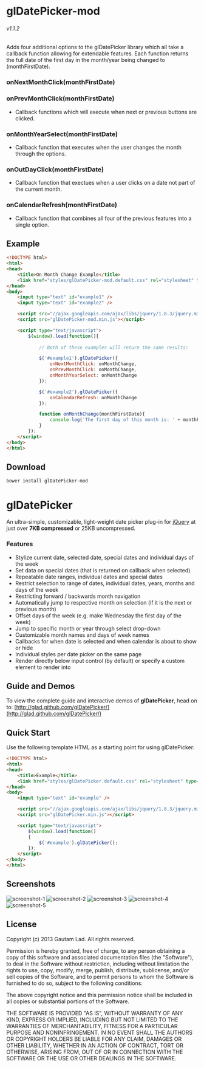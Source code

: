 glDatePicker-mod
============
###### v1.1.2
Adds four additional options to the glDatePicker library which all take a callback function allowing for extendable features.  Each function returns the full date of the first day in the month/year being changed to (monthFirstDate).

### onNextMonthClick(monthFirstDate)
### onPrevMonthClick(monthFirstDate)

- Callback functions which will execute when next or previous buttons are clicked.

### onMonthYearSelect(monthFirstDate)

- Callback function that executes when the user changes the month through the options.

### onOutDayClick(monthFirstDate)

- Callback function that exectues when a user clicks on a date not part of the current month.

### onCalendarRefresh(monthFirstDate)

- Callback function that combines all four of the previous features into a single option.

Example
---------------
``` html
<!DOCTYPE html>
<html>
<head>
    <title>On Month Change Example</title>
    <link href="styles/glDatePicker-mod.default.css" rel="stylesheet" type="text/css">
</head>
<body>
    <input type="text" id="example1" />
    <input type="text" id="example2" />

    <script src="//ajax.googleapis.com/ajax/libs/jquery/1.8.3/jquery.min.js"></script>
    <script src="glDatePicker-mod.min.js"></script>

    <script type="text/javascript">
        $(window).load(function(){
            
            // Both of these examples will return the same results:

            $('#example1').glDatePicker({
                onNextMonthClick: onMonthChange,
                onPrevMonthClick: onMonthChange,
                onMonthYearSelect: onMonthChange
            });

            $('#example2').glDatePicker({
                onCalendarRefresh: onMonthChange
            });

            function onMonthChange(monthFirstDate){
                console.log('The first day of this month is: ' + monthFirstDate);
            }
        });
    </script>
</body>
</html>
```

Download
---------------
``` shell
bower install glDatePicker-mod
```


glDatePicker
============

An ultra-simple, customizable, light-weight date picker plug-in
for [jQuery](http://jquery.com/) at just over **7KB compressed** or 25KB uncompressed.

### Features

- Stylize current date, selected date, special dates and individual days of the week
- Set data on special dates (that is returned on callback when selected)
- Repeatable date ranges, individual dates and special dates
- Restrict selection to range of dates, individual dates, years, months and days of the week
- Restricting forward / backwards month navigation
- Automatically jump to respective month on selection (if it is the next or previous month)
- Offset days of the week (e.g. make Wednesday the first day of the week)
- Jump to specific month or year through select drop-down
- Customizable month names and days of week names
- Callbacks for when date is selected and when calendar is about to show or hide
- Individual styles per date picker on the same page
- Render directly below input control (by default) or specify a custom element to render into


Guide and Demos
---------------

To view the complete guide and interactive demos of **glDatePicker**, head on to: [http://glad.github.com/glDatePicker/](http://glad.github.com/glDatePicker/)


Quick Start
-----------

Use the following template HTML as a starting point for using glDatePicker:

``` html
<!DOCTYPE html>
<html>
<head>
    <title>Example</title>
    <link href="styles/glDatePicker.default.css" rel="stylesheet" type="text/css">
</head>
<body>
    <input type="text" id="example" />

    <script src="//ajax.googleapis.com/ajax/libs/jquery/1.8.3/jquery.min.js"></script>
    <script src="glDatePicker.min.js"></script>

    <script type="text/javascript">
        $(window).load(function()
        {
            $('#example').glDatePicker();
        });
    </script>
</body>
</html>
```


Screenshots
-----------

![screenshot-1](https://raw.github.com/glad/glDatePicker/gh-pages/assets/img/screenshot-1.png "Default")
![screenshot-2](https://raw.github.com/glad/glDatePicker/gh-pages/assets/img/screenshot-2.png "Dark Neon")
![screenshot-3](https://raw.github.com/glad/glDatePicker/gh-pages/assets/img/screenshot-3.png "Default with month selector")
![screenshot-4](https://raw.github.com/glad/glDatePicker/gh-pages/assets/img/screenshot-4.png "Flat White")
![screenshot-5](https://raw.github.com/glad/glDatePicker/gh-pages/assets/img/screenshot-5.png "Default with day of week offset and restrictions")


License
-------

Copyright (c) 2013 Gautam Lad.  All rights reserved.

Permission is hereby granted, free of charge, to any person obtaining a copy
of this software and associated documentation files (the "Software"), to deal
in the Software without restriction, including without limitation the rights
to use, copy, modify, merge, publish, distribute, sublicense, and/or sell
copies of the Software, and to permit persons to whom the Software is
furnished to do so, subject to the following conditions:

The above copyright notice and this permission notice shall be included in
all copies or substantial portions of the Software.

THE SOFTWARE IS PROVIDED "AS IS", WITHOUT WARRANTY OF ANY KIND, EXPRESS OR
IMPLIED, INCLUDING BUT NOT LIMITED TO THE WARRANTIES OF MERCHANTABILITY,
FITNESS FOR A PARTICULAR PURPOSE AND NONINFRINGEMENT. IN NO EVENT SHALL THE
AUTHORS OR COPYRIGHT HOLDERS BE LIABLE FOR ANY CLAIM, DAMAGES OR OTHER
LIABILITY, WHETHER IN AN ACTION OF CONTRACT, TORT OR OTHERWISE, ARISING FROM,
OUT OF OR IN CONNECTION WITH THE SOFTWARE OR THE USE OR OTHER DEALINGS IN
THE SOFTWARE.